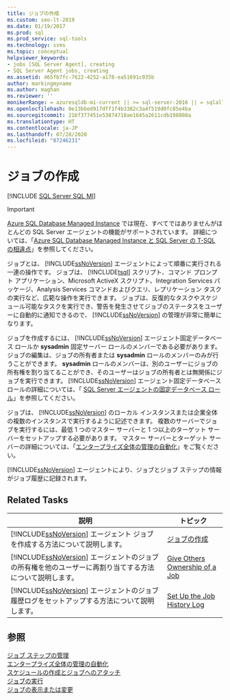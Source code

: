```yaml
---
title: ジョブの作成
ms.custom: seo-lt-2019
ms.date: 01/19/2017
ms.prod: sql
ms.prod_service: sql-tools
ms.technology: ssms
ms.topic: conceptual
helpviewer_keywords:
- jobs [SQL Server Agent], creating
- SQL Server Agent jobs, creating
ms.assetid: 465fb7fc-7622-4252-a178-ea51691c935b
author: markingmyname
ms.author: maghan
ms.reviewer: ''
monikerRange: = azuresqldb-mi-current || >= sql-server-2016 || = sqlallproducts-allversions
ms.openlocfilehash: 0e13bbed917dff1f4b3382c3a4f519d0fc85e4ba
ms.sourcegitcommit: 216f377451e53874718ae1645a2611cdb198808a
ms.translationtype: HT
ms.contentlocale: ja-JP
ms.lasthandoff: 07/28/2020
ms.locfileid: "87246231"
---
```

# <a name="create-jobs"></a>ジョブの作成
[!INCLUDE [SQL Server SQL MI](../../includes/applies-to-version/sql-asdbmi.md)]

> [!IMPORTANT]  
> [Azure SQL Database Managed Instance](https://docs.microsoft.com/azure/sql-database/sql-database-managed-instance) では現在、すべてではありませんがほとんどの SQL Server エージェントの機能がサポートされています。 詳細については、「[Azure SQL Database Managed Instance と SQL Server の T-SQL の相違点](https://docs.microsoft.com/azure/sql-database/sql-database-managed-instance-transact-sql-information#sql-server-agent)」を参照してください。

ジョブとは、 [!INCLUDE[ssNoVersion](../../includes/ssnoversion-md.md)] エージェントによって順番に実行される一連の操作です。 ジョブは、 [!INCLUDE[tsql](../../includes/tsql-md.md)] スクリプト、コマンド プロンプト アプリケーション、Microsoft ActiveX スクリプト、Integration Services パッケージ、Analysis Services コマンドおよびクエリ、レプリケーション タスクの実行など、広範な操作を実行できます。 ジョブは、反復的なタスクやスケジュール可能なタスクを実行でき、警告を発生させてジョブのステータスをユーザーに自動的に通知できるので、 [!INCLUDE[ssNoVersion](../../includes/ssnoversion-md.md)] の管理が非常に簡単になります。  
  
ジョブを作成するには、 [!INCLUDE[ssNoVersion](../../includes/ssnoversion-md.md)] エージェント固定データベース ロールか **sysadmin** 固定サーバー ロールのメンバーである必要があります。 ジョブの編集は、ジョブの所有者または **sysadmin** ロールのメンバーのみが行うことができます。 **sysadmin** ロールのメンバーは、別のユーザーにジョブの所有権を割り当てることができ、そのユーザーはジョブの所有者とは無関係にジョブを実行できます。 [!INCLUDE[ssNoVersion](../../includes/ssnoversion-md.md)] エージェント固定データベース ロールの詳細については、「 [SQL Server エージェントの固定データベース ロール](../../ssms/agent/sql-server-agent-fixed-database-roles.md)」を参照してください。  
  
ジョブは、 [!INCLUDE[ssNoVersion](../../includes/ssnoversion-md.md)] のローカル インスタンスまたは企業全体の複数のインスタンスで実行するように記述できます。 複数のサーバーでジョブを実行するには、最低 1 つのマスター サーバーと 1 つ以上のターゲット サーバーをセットアップする必要があります。 マスター サーバーとターゲット サーバーの詳細については、「[エンタープライズ全体の管理の自動化](../../ssms/agent/automated-administration-across-an-enterprise.md)」をご覧ください。  
  
[!INCLUDE[ssNoVersion](../../includes/ssnoversion-md.md)] エージェントにより、ジョブとジョブ ステップの情報がジョブ履歴に記録されます。  
  
## <a name="related-tasks"></a>Related Tasks  
  
|説明|トピック|  
|-|-|  
|[!INCLUDE[ssNoVersion](../../includes/ssnoversion-md.md)] エージェント ジョブを作成する方法について説明します。|[ジョブの作成](../../ssms/agent/create-a-job.md)|  
|[!INCLUDE[ssNoVersion](../../includes/ssnoversion-md.md)] エージェントのジョブの所有権を他のユーザーに再割り当てする方法について説明します。|[Give Others Ownership of a Job](../../ssms/agent/give-others-ownership-of-a-job.md)|  
|[!INCLUDE[ssNoVersion](../../includes/ssnoversion-md.md)] エージェントのジョブ履歴ログをセットアップする方法について説明します。|[Set Up the Job History Log](../../ssms/agent/set-up-the-job-history-log.md)|  
  
## <a name="see-also"></a>参照  
[ジョブ ステップの管理](../../ssms/agent/manage-job-steps.md)  
[エンタープライズ全体の管理の自動化](../../ssms/agent/automated-administration-across-an-enterprise.md)  
[スケジュールの作成とジョブへのアタッチ](../../ssms/agent/create-and-attach-schedules-to-jobs.md)  
[ジョブの実行](../../ssms/agent/run-jobs.md)  
[ジョブの表示または変更](../../ssms/agent/view-or-modify-jobs.md)  
  

